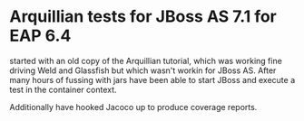 # Arquillian tests for JBoss AS 7.1 for EAP 6.4

started with an old copy of the Arquillian tutorial, which was working
fine driving Weld and Glassfish but which wasn't workin for JBoss AS.
After many hours of fussing with jars have been able to start JBoss and
execute a test in the container context.

Additionally have hooked Jacoco up to produce coverage reports.